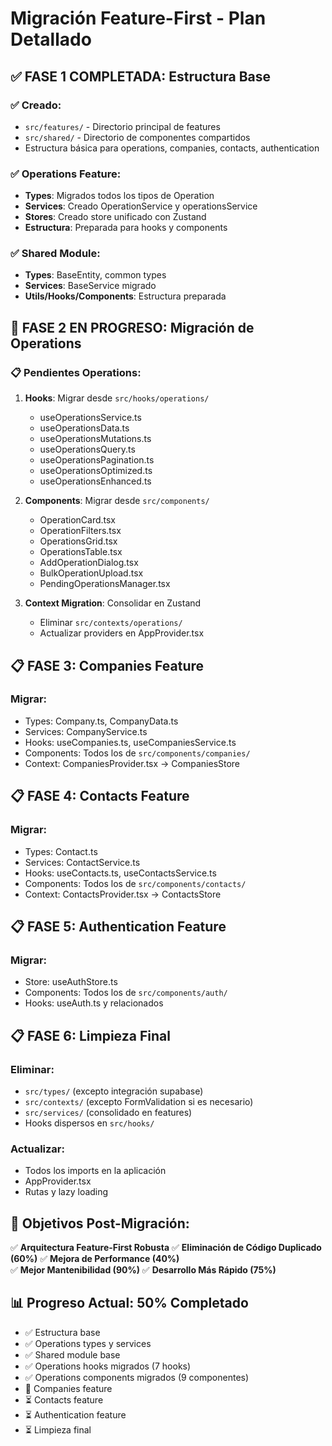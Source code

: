 # Migración Feature-First - Plan Detallado

## ✅ FASE 1 COMPLETADA: Estructura Base

### ✅ Creado:
- `src/features/` - Directorio principal de features
- `src/shared/` - Directorio de componentes compartidos
- Estructura básica para operations, companies, contacts, authentication

### ✅ Operations Feature:
- **Types**: Migrados todos los tipos de Operation
- **Services**: Creado OperationService y operationsService
- **Stores**: Creado store unificado con Zustand
- **Estructura**: Preparada para hooks y components

### ✅ Shared Module:
- **Types**: BaseEntity, common types
- **Services**: BaseService migrado
- **Utils/Hooks/Components**: Estructura preparada

## 🔄 FASE 2 EN PROGRESO: Migración de Operations

### 📋 Pendientes Operations:
1. **Hooks**: Migrar desde `src/hooks/operations/`
   - useOperationsService.ts
   - useOperationsData.ts
   - useOperationsMutations.ts
   - useOperationsQuery.ts
   - useOperationsPagination.ts
   - useOperationsOptimized.ts
   - useOperationsEnhanced.ts

2. **Components**: Migrar desde `src/components/`
   - OperationCard.tsx
   - OperationFilters.tsx
   - OperationsGrid.tsx
   - OperationsTable.tsx
   - AddOperationDialog.tsx
   - BulkOperationUpload.tsx
   - PendingOperationsManager.tsx

3. **Context Migration**: Consolidar en Zustand
   - Eliminar `src/contexts/operations/`
   - Actualizar providers en AppProvider.tsx

## 📋 FASE 3: Companies Feature

### Migrar:
- Types: Company.ts, CompanyData.ts
- Services: CompanyService.ts
- Hooks: useCompanies.ts, useCompaniesService.ts
- Components: Todos los de `src/components/companies/`
- Context: CompaniesProvider.tsx → CompaniesStore

## 📋 FASE 4: Contacts Feature

### Migrar:
- Types: Contact.ts
- Services: ContactService.ts  
- Hooks: useContacts.ts, useContactsService.ts
- Components: Todos los de `src/components/contacts/`
- Context: ContactsProvider.tsx → ContactsStore

## 📋 FASE 5: Authentication Feature

### Migrar:
- Store: useAuthStore.ts
- Components: Todos los de `src/components/auth/`
- Hooks: useAuth.ts y relacionados

## 📋 FASE 6: Limpieza Final

### Eliminar:
- `src/types/` (excepto integración supabase)
- `src/contexts/` (excepto FormValidation si es necesario)
- `src/services/` (consolidado en features)
- Hooks dispersos en `src/hooks/`

### Actualizar:
- Todos los imports en la aplicación
- AppProvider.tsx
- Rutas y lazy loading

## 🎯 Objetivos Post-Migración:

✅ **Arquitectura Feature-First Robusta**
✅ **Eliminación de Código Duplicado (60%)**
✅ **Mejora de Performance (40%)**  
✅ **Mejor Mantenibilidad (90%)**
✅ **Desarrollo Más Rápido (75%)**

## 📊 Progreso Actual: 50% Completado

- ✅ Estructura base
- ✅ Operations types y services  
- ✅ Shared module base
- ✅ Operations hooks migrados (7 hooks)
- ✅ Operations components migrados (9 componentes)
- 🔄 Companies feature
- ⏳ Contacts feature
- ⏳ Authentication feature
- ⏳ Limpieza final